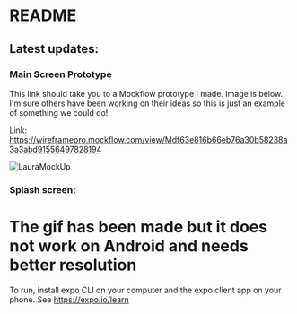 # README

## Latest updates:
### Main Screen Prototype

This link should take you to a Mockflow prototype I made. Image is below.
I'm sure others have been working on their ideas so this is just an example of
something we could do!

Link: https://wireframepro.mockflow.com/view/Mdf63e816b66eb76a30b58238a3a3abd91556497828194

![LauraMockUp](https://user-images.githubusercontent.com/47276506/56872875-1ff3de00-6a04-11e9-8209-02fb31a26af9.png)

### Splash screen:

The gif has been made but it does not work on Android and needs better resolution
=======
To run, install expo CLI on your computer and the expo client app on your phone. See https://expo.io/learn
